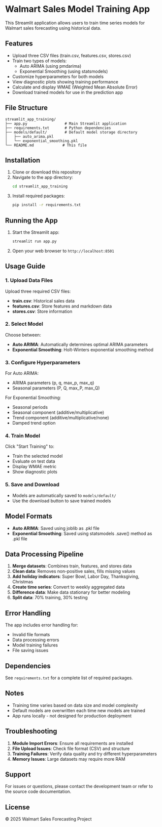 # Walmart Sales Model Training App

This Streamlit application allows users to train time series models for Walmart sales forecasting using historical data.

## Features

- Upload three CSV files (train.csv, features.csv, stores.csv)
- Train two types of models:
  - Auto ARIMA (using pmdarima)
  - Exponential Smoothing (using statsmodels)
- Customize hyperparameters for both models
- View diagnostic plots showing training performance
- Calculate and display WMAE (Weighted Mean Absolute Error)
- Download trained models for use in the prediction app

## File Structure

```
streamlit_app_training/
├── app.py                 # Main Streamlit application
├── requirements.txt       # Python dependencies
├── models/default/        # Default model storage directory
│   ├── auto_arima.pkl
│   └── exponential_smoothing.pkl
└── README.md             # This file
```

## Installation

1. Clone or download this repository
2. Navigate to the app directory:
   ```bash
   cd streamlit_app_training
   ```
3. Install required packages:
   ```bash
   pip install -r requirements.txt
   ```

## Running the App

1. Start the Streamlit app:
   ```bash
   streamlit run app.py
   ```
2. Open your web browser to `http://localhost:8501`

## Usage Guide

### 1. Upload Data Files

Upload three required CSV files:
- **train.csv**: Historical sales data
- **features.csv**: Store features and markdown data
- **stores.csv**: Store information

### 2. Select Model

Choose between:
- **Auto ARIMA**: Automatically determines optimal ARIMA parameters
- **Exponential Smoothing**: Holt-Winters exponential smoothing method

### 3. Configure Hyperparameters

For Auto ARIMA:
- ARIMA parameters (p, q, max_p, max_q)
- Seasonal parameters (P, Q, max_P, max_Q)

For Exponential Smoothing:
- Seasonal periods
- Seasonal component (additive/multiplicative)
- Trend component (additive/multiplicative/none)
- Damped trend option

### 4. Train Model

Click "Start Training" to:
- Train the selected model
- Evaluate on test data
- Display WMAE metric
- Show diagnostic plots

### 5. Save and Download

- Models are automatically saved to `models/default/`
- Use the download button to save trained models

## Model Formats

- **Auto ARIMA**: Saved using joblib as .pkl file
- **Exponential Smoothing**: Saved using statsmodels .save() method as .pkl file

## Data Processing Pipeline

1. **Merge datasets**: Combines train, features, and stores data
2. **Clean data**: Removes non-positive sales, fills missing values
3. **Add holiday indicators**: Super Bowl, Labor Day, Thanksgiving, Christmas
4. **Create time series**: Convert to weekly aggregated data
5. **Difference data**: Make data stationary for better modeling
6. **Split data**: 70% training, 30% testing

## Error Handling

The app includes error handling for:
- Invalid file formats
- Data processing errors
- Model training failures
- File saving issues

## Dependencies

See `requirements.txt` for a complete list of required packages.

## Notes

- Training time varies based on data size and model complexity
- Default models are overwritten each time new models are trained
- App runs locally - not designed for production deployment

## Troubleshooting

1. **Module Import Errors**: Ensure all requirements are installed
2. **File Upload Issues**: Check file format (CSV) and structure
3. **Training Failures**: Verify data quality and try different hyperparameters
4. **Memory Issues**: Large datasets may require more RAM

## Support

For issues or questions, please contact the development team or refer to the source code documentation.

## License

© 2025 Walmart Sales Forecasting Project